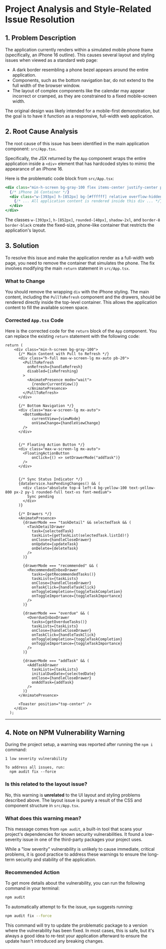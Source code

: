 # Project Analysis and Style-Related Issue Resolution

## 1. Problem Description

The application currently renders within a simulated mobile phone frame (specifically, an iPhone 16 outline). This causes several layout and styling issues when viewed as a standard web page:

*   A dark border resembling a phone bezel appears around the entire application.
*   Components, such as the bottom navigation bar, do not extend to the full width of the browser window.
*   The layout of complex components like the calendar may appear incorrect or cramped, as they are constrained to a fixed mobile-screen width.

The original design was likely intended for a mobile-first demonstration, but the goal is to have it function as a responsive, full-width web application.

## 2. Root Cause Analysis

The root cause of this issue has been identified in the main application component: `src/App.tsx`.

Specifically, the JSX returned by the `App` component wraps the entire application inside a `<div>` element that has hardcoded styles to mimic the appearance of an iPhone 16.

Here is the problematic code block from `src/App.tsx`:

```jsx
<div class="min-h-screen bg-gray-100 flex items-center justify-center p-4">
  {/* iPhone 16 Container */}
  <div class="w-[393px] h-[852px] bg-[#ffffff] relative overflow-hidden rounded-[40px] shadow-2xl border-8 border-black">
    {/* ... All application content is rendered inside this div ... */}
  </div>
</div>
```

The classes `w-[393px]`, `h-[852px]`, `rounded-[40px]`, `shadow-2xl`, and `border-8 border-black` create the fixed-size, phone-like container that restricts the application's layout.

## 3. Solution

To resolve this issue and make the application render as a full-width web page, you need to remove the container that simulates the phone. The fix involves modifying the main `return` statement in `src/App.tsx`.

### What to Change

You should remove the wrapping `div` with the iPhone styling. The main content, including the `PullToRefresh` component and the drawers, should be rendered directly inside the top-level container. This allows the application content to fill the available screen space.

### Corrected `App.tsx` Code

Here is the corrected code for the `return` block of the `App` component. You can replace the existing `return` statement with the following code:

```tsx
return (
    <div class="min-h-screen bg-gray-100">
      {/* Main Content with Pull to Refresh */}
      <div class="h-full max-w-screen-lg mx-auto pb-20">
        <PullToRefresh
          onRefresh={handleRefresh}
          disabled={isRefreshing}
        >
          <AnimatePresence mode="wait">
            {renderCurrentView()}
          </AnimatePresence>
        </PullToRefresh>
      </div>

      {/* Bottom Navigation */}
      <div class="max-w-screen-lg mx-auto">
        <BottomNavbar
            currentView={viewMode}
            onViewChange={handleViewChange}
        />
      </div>


      {/* Floating Action Button */}
      <div class="max-w-screen-lg mx-auto">
        <FloatingActionButton
            onClick={() => setDrawerMode("addTask")}
        />
      </div>


      {/* Sync Status Indicator */}
      {dataService.hasPendingChanges() && (
        <div class="absolute top-4 left-4 bg-yellow-100 text-yellow-800 px-2 py-1 rounded-full text-xs font-medium">
          Sync pending
        </div>
      )}

      {/* Drawers */}
      <AnimatePresence>
        {drawerMode === "taskDetail" && selectedTask && (
          <TaskDetailDrawer
            task={selectedTask}
            taskList={getTaskList(selectedTask.listId)!}
            onClose={handleCloseDrawer}
            onUpdate={updateTask}
            onDelete={deleteTask}
          />
        )}

        {drawerMode === "recommended" && (
          <RecommendedInboxDrawer
            tasks={getRecommendedTasks()}
            taskLists={taskLists}
            onClose={handleCloseDrawer}
            onTaskClick={handleTaskClick}
            onToggleCompletion={toggleTaskCompletion}
            onToggleImportance={toggleTaskImportance}
          />
        )}

        {drawerMode === "overdue" && (
          <OverdueInboxDrawer
            tasks={getOverdueTasks()}
            taskLists={taskLists}
            onClose={handleCloseDrawer}
            onTaskClick={handleTaskClick}
            onToggleCompletion={toggleTaskCompletion}
            onToggleImportance={toggleTaskImportance}
          />
        )}

        {drawerMode === "addTask" && (
          <AddTaskDrawer
            taskLists={taskLists}
            initialDueDate={selectedDate}
            onClose={handleCloseDrawer}
            onAddTask={addTask}
          />
        )}
      </AnimatePresence>

      <Toaster position="top-center" />
    </div>
  );
```

---

## 4. Note on NPM Vulnerability Warning

During the project setup, a warning was reported after running the `npm i` command:

```
1 low severity vulnerability

To address all issues, run:
  npm audit fix --force
```

### Is this related to the layout issue?

No, this warning is **unrelated** to the UI layout and styling problems described above. The layout issue is purely a result of the CSS and component structure in `src/App.tsx`.

### What does this warning mean?

This message comes from `npm audit`, a built-in tool that scans your project's dependencies for known security vulnerabilities. It found a low-severity issue in one of the third-party packages your project uses.

While a "low severity" vulnerability is unlikely to cause immediate, critical problems, it is good practice to address these warnings to ensure the long-term security and stability of the application.

### Recommended Action

To get more details about the vulnerability, you can run the following command in your terminal:

```sh
npm audit
```

To automatically attempt to fix the issue, `npm` suggests running:

```sh
npm audit fix --force
```

This command will try to update the problematic package to a version where the vulnerability has been fixed. In most cases, this is safe, but it's always a good idea to re-test your application afterward to ensure the update hasn't introduced any breaking changes.
